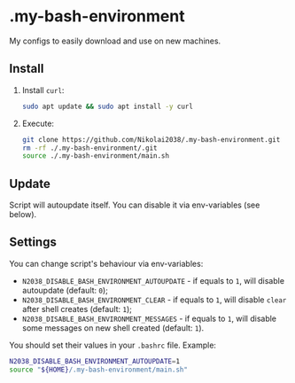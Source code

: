 # .my-bash-environment

My configs to easily download and use on new machines.

## Install

1. Install `curl`:

   ```bash
   sudo apt update && sudo apt install -y curl
   ```

2. Execute:

    ```bash
   git clone https://github.com/Nikolai2038/.my-bash-environment.git
   rm -rf ./.my-bash-environment/.git
   source ./.my-bash-environment/main.sh
    ```

## Update

Script will autoupdate itself. You can disable it via env-variables (see below).

## Settings

You can change script's behaviour via env-variables:

- `N2038_DISABLE_BASH_ENVIRONMENT_AUTOUPDATE` - if equals to `1`, will disable autoupdate (default: `0`);
- `N2038_DISABLE_BASH_ENVIRONMENT_CLEAR` - if equals to `1`, will disable `clear` after shell creates (default: `1`);
- `N2038_DISABLE_BASH_ENVIRONMENT_MESSAGES` - if equals to `1`, will disable some messages on new shell created (default: `1`).

You should set their values in your `.bashrc` file. Example:

```bash
N2038_DISABLE_BASH_ENVIRONMENT_AUTOUPDATE=1
source "${HOME}/.my-bash-environment/main.sh"
```
